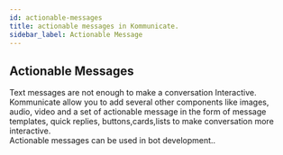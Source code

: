 ```yaml
---
id: actionable-messages
title: actionable messages in Kommunicate.
sidebar_label: Actionable Message
---
```


## Actionable Messages

Text messages are not enough to make a conversation Interactive. Kommunicate allow you to add several other components like images, audio, video and a set of actionable message in the form of message templates, quick replies, buttons,cards,lists to make conversation more interactive.
<br>
Actionable messages can be used in bot development..


